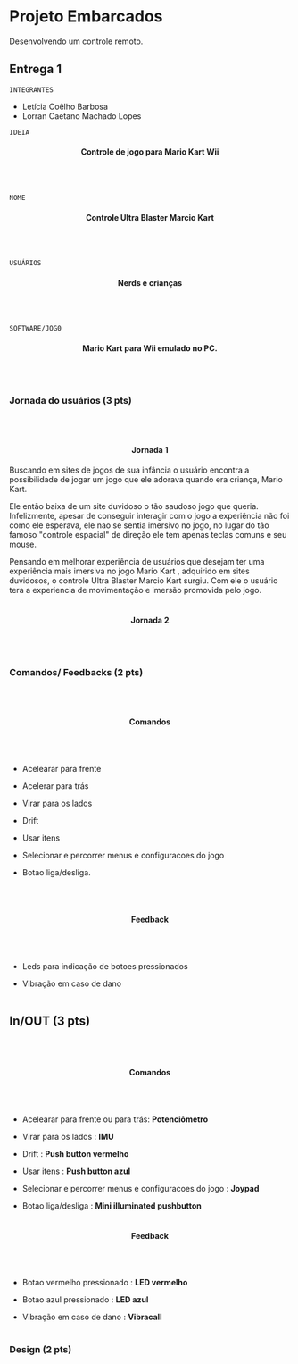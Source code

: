 # Projeto Embarcados

Desenvolvendo um controle remoto.

## Entrega 1

`INTEGRANTES`

- Letícia Coêlho Barbosa
- Lorran Caetano Machado Lopes

`IDEIA`

<!--  Descreva aqui em poucas palavras qual a ideia do seu controle. Se ele vai ser de jogo ou de aplicação -->

<div align ="center">
<h4>  Controle de jogo para Mario Kart Wii </h4>
</div>
<br></br>

`NOME`

<!-- De um nome ao seu controle! -->

<div align ="center">
<h4>  Controle Ultra Blaster Marcio Kart </h4>
</div>
<br></br>

`USUÁRIOS`

<!-- Descreva aqui quem seriam os possíveis usuários deste controle. -->

<div align ="center">
<h4>  Nerds e crianças </h4>
</div>
<br></br>

`SOFTWARE/JOG0 `

<!-- Qual software que seu controle vai controlar? -->

<div align ="center">
<h4>  Mario Kart para Wii emulado no PC. </h4>
</div>

<br></br>
### Jornada do usuários (3 pts)

<!-- Descreva ao menos duas jornadas de usuários distintos, é para caprichar! -->
<br></br>

<div align ="center">
<h4> Jornada 1 </h4>
</div>

Buscando em sites de jogos de sua infância o usuário encontra a possibilidade de jogar um jogo que ele adorava quando era criança, Mario Kart.

Ele então baixa de um site duvidoso o tão saudoso jogo que queria. Infelizmente, apesar de conseguir interagir com o jogo a experiência não foi como ele esperava, ele nao se sentia imersivo no jogo, no lugar do tão famoso "controle espacial" de direção ele tem apenas teclas comuns e seu mouse.

Pensando em melhorar experiência de usuários que desejam ter uma experiência mais imersiva no jogo Mario Kart , adquirido em sites duvidosos, o controle Ultra Blaster Marcio Kart surgiu. Com ele o usuário tera a experiencia de movimentação e imersão promovida pelo jogo.
<br></br>

<div align ="center">
<h4> Jornada 2 </h4>
</div>


<br></br>
### Comandos/ Feedbacks (2 pts)

<!-- 
Quais são os comandos/ operacões possíveis do seu controle?

Quais os feedbacks que seu controle vai fornecer ao usuário?
-->

<br></br>
<div align ="center">
<h4> Comandos </h4>
</div>
<br></br>

- Acelearar para frente

- Acelerar para trás

- Virar para os lados

- Drift

- Usar itens

- Selecionar e percorrer menus e configuracoes do jogo 

- Botao liga/desliga.

<br></br>
<div align ="center">
<h4> Feedback </h4>
</div>
<br></br>

- Leds para indicação de botoes pressionados

- Vibração em caso de dano 
<br></br>

## In/OUT (3 pts)

<!--
Para cada Comando/ Feedback do seu controle, associe qual sensores/ atuadores pretende utilizar? Faca em formato de lista, exemplo:

- Avanca música: Push button amarelo
- Volume da música: Fita de LED indicando potência do som
-->
<br></br>

<div align ="center">
<h4> Comandos </h4>
</div>
<br></br>

- Acelearar para frente ou para trás: <b>Potenciômetro</b> 

- Virar para os lados : <b> IMU </b>

- Drift : <b>Push button vermelho</b>

- Usar itens : <b>Push button azul</b>

- Selecionar e percorrer menus e configuracoes do jogo : <b>Joypad</b>

- Botao liga/desliga : <b>Mini illuminated pushbutton</b>
<br></br>

<div align ="center">
<h4> Feedback </h4>
</div>
<br></br>

- Botao vermelho pressionado : <b>LED vermelho</b>

- Botao azul pressionado : <b>LED azul</b>

- Vibração em caso de dano : <b>Vibracall</b>
<br></br>

### Design (2 pts)

<!--
Faca um esboco de como seria esse controle (vai ter uma etapa que terão que detalhar melhor isso).
-->
